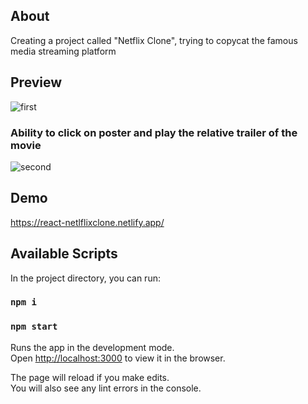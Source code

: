## About
Creating a project called "Netflix Clone", trying to copycat the famous media streaming platform

## Preview
![first](https://user-images.githubusercontent.com/55871427/95640423-67a9e080-0aa5-11eb-81dc-9c9768a8332b.JPG)
### Ability to click on poster and play the relative trailer of the movie
![second](https://user-images.githubusercontent.com/55871427/95640424-68427700-0aa5-11eb-9433-a65f1a6739f6.JPG)
## Demo

https://react-netlflixclone.netlify.app/
## Available Scripts

In the project directory, you can run:

### `npm i `

### `npm start`

Runs the app in the development mode.<br />
Open [http://localhost:3000](http://localhost:3000) to view it in the browser.

The page will reload if you make edits.<br />
You will also see any lint errors in the console.


